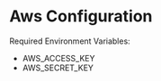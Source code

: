 Aws Configuration
=================

Required Environment Variables:
 - AWS_ACCESS_KEY
 - AWS_SECRET_KEY
